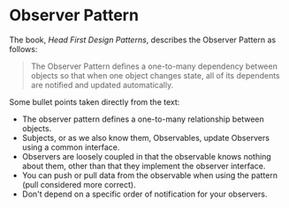 # Observer Pattern  
The book, *Head First Design Patterns*, describes the Observer Pattern as follows:  

> The Observer Pattern defines a one-to-many dependency between objects so that when one object changes state, all of its dependents are notified and updated automatically.  

Some bullet points taken directly from the text:  
* The observer pattern defines a one-to-many relationship between objects.  
* Subjects, or as we also know them, Observables, update Observers using a common interface.  
* Observers are loosely coupled in that the observable knows nothing about them, other than that they implement the observer interface.  
* You can push or pull data from the observable when using the pattern (pull considered more correct).  
* Don't depend on a specific order of notification for your observers.
